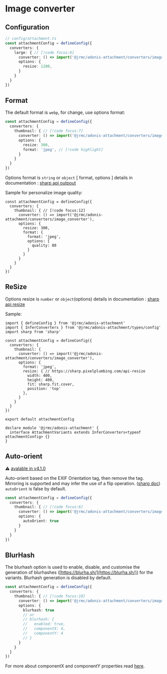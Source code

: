 # Image converter

<!--@include: ../partials/install-image.md-->

## Configuration

```typescript
// config/attachment.ts
const attachmentConfig = defineConfig({
  converters: {
    large: { // [!code focus:6]
      converter: () => import('@jrmc/adonis-attachment/converters/image_converter'), 
      options: {
        resize: 1280,
      }
    }
  }
})
```

## Format

The default format is `webp`, for change, use options format: 

```typescript
const attachmentConfig = defineConfig({
  converters: {
    thumbnail: { // [!code focus:7]
      converter: () => import('@jrmc/adonis-attachment/converters/image_converter'),
      options: {
        resize: 300,
        format: 'jpeg', // [!code highlight]
      }
    }
  }
})
```

Options format is `string` or `object` [ format,  options ] details in documentation : [sharp api outpout](https://sharp.pixelplumbing.com/api-output#toformat)


Sample for personalize image quality: 

```typescript{8-13}
const attachmentConfig = defineConfig({
  converters: {
    thumbnail: { // [!code focus:12]
      converter: () => import('@jrmc/adonis-attachment/converters/image_converter'),
      options: {
        resize: 300,
        format: {
          format: 'jpeg',
          options: {
            quality: 80
          }
        }
      }
    }
  }
})
```

## ReSize

Options resize is `number` or `object`(options) details in documentation : [sharp api resize](https://sharp.pixelplumbing.com/api-resize)

Sample:

```typescript{11-16}
import { defineConfig } from '@jrmc/adonis-attachment'
import { InferConverters } from '@jrmc/adonis-attachment/types/config'
import sharp from 'sharp'

const attachmentConfig = defineConfig({
  converters: {
    thumbnail: {
      converter: () => import('@jrmc/adonis-attachment/converters/image_converter'),
      options: {
        format: 'jpeg',
        resize: { // https://sharp.pixelplumbing.com/api-resize
          width: 400,
          height: 400,
          fit: sharp.fit.cover,
          position: 'top'
        },
      }
    }
  }
})

export default attachmentConfig

declare module '@jrmc/adonis-attachment' {
  interface AttachmentVariants extends InferConverters<typeof attachmentConfig> {}
}
```

## Auto-orient

⚠️ [avalable in v4.1.0](/changelog#_4-1-0)

Auto-orient based on the EXIF Orientation tag, then remove the tag. Mirroring is supported and may infer the use of a flip operation. ([sharp doc](https://sharp.pixelplumbing.com/api-operation/#autoorient))
`autoOrient` is false by default.

```typescript
const attachmentConfig = defineConfig({
  converters: {
    thumbnail: { // [!code focus:6]
      converter: () => import('@jrmc/adonis-attachment/converters/image_converter'), 
      options: {
        autoOrient: true
      }
    }
  }
})
```

## BlurHash

The blurhash option is used to enable, disable, and customise the generation of blurhashes ([https://blurha.sh/](https://blurha.sh/)) for the variants. Blurhash generation is disabled by default.

```typescript
const attachmentConfig = defineConfig({
  converters: {
    thumbnail: { // [!code focus:10]
      converter: () => import('@jrmc/adonis-attachment/converters/image_converter'), 
      options: {
        blurhash: true
        // or
        // blurhash: {
        //   enabled: true,
        //   componentX: 4,
        //   componentY: 4
        // }
      }
    }
  }
})
```

For more about componentX and componentY properties read [here](https://github.com/woltapp/blurhash?tab=readme-ov-file#how-do-i-pick-the-number-of-x-and-y-components).
